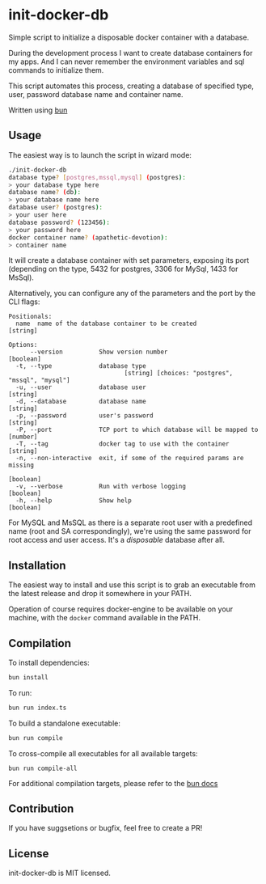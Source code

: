 # init-docker-db

Simple script to initialize a disposable docker container with a database.

During the development process I want to create database containers for my apps.
And I can never remember the environment variables and sql commands to initialize them.

This script automates this process, creating a database of specified type, user, password
database name and container name.

Written using [bun](https://bun.sh/)

## Usage

The easiest way is to launch the script in wizard mode:

```bash
./init-docker-db
database type? [postgres,mssql,mysql] (postgres):
> your database type here
database name? (db):
> your database name here
database user? (postgres):
> your user here
database password? (123456):
> your password here
docker container name? (apathetic-devotion):
> container name
```

It will create a database container with set parameters, exposing its port (depending
on the type, 5432 for postgres, 3306 for MySql, 1433 for MsSql).

Alternatively, you can configure any of the parameters and the port by the CLI
flags:

```
Positionals:
  name  name of the database container to be created                    [string]

Options:
      --version          Show version number                           [boolean]
  -t, --type             database type
                                [string] [choices: "postgres", "mssql", "mysql"]
  -u, --user             database user                                  [string]
  -d, --database         database name                                  [string]
  -p, --password         user's password                                [string]
  -P, --port             TCP port to which database will be mapped to   [number]
  -T, --tag              docker tag to use with the container           [string]
  -n, --non-interactive  exit, if some of the required params are missing
                                                                       [boolean]
  -v, --verbose          Run with verbose logging                      [boolean]
  -h, --help             Show help                                     [boolean]
```

For MySQL and MsSQL as there is a separate root user with a predefined name
(root and SA correspondingly), we're using the same password for root access
and user access. It's a _disposable_ database after all.

## Installation

The easiest way to install and use this script is to grab an executable
from the latest release and drop it somewhere in your PATH.

Operation of course requires docker-engine to be available on your machine, with
the `docker` command available in the PATH.

## Compilation

To install dependencies:

```bash
bun install
```

To run:

```bash
bun run index.ts
```

To build a standalone executable:

```bash
bun run compile
```

To cross-compile all executables for all available targets:

```base
bun run compile-all
```

For additional compilation targets, please refer to the [bun docs](https://bun.sh/docs/bundler/executables#cross-compile-to-other-platforms)

## Contribution

If you have suggsetions or bugfix, feel free to create a PR!

## License

init-docker-db is MIT licensed.
